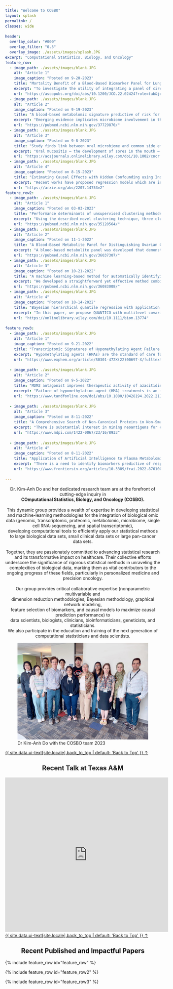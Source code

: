 ```yaml
---
title: "Welcome to COSBO"
layout: splash
permalink: /
classes: wide

header:
  overlay_color: "#000"
  overlay_filter: "0.5"
  overlay_image: ./assets/images/splash.JPG
excerpt: "Computational Statistics, Biology, and Oncology"
feature_row:
  - image_path: ./assets/images/blank.JPG
    alt: "Article 1"
    image_caption: "Posted on 9-20-2023"
    title: "Mortality Benefit of a Blood-Based Biomarker Panel for Lung Cancer on the Basis of the Prostate, Lung, Colorectal, and Ovarian Cohort"
    excerpt: "To investigate the utility of integrating a panel of circulating protein biomarkers in combination with a risk model on the basis of subject characteristics to identify individuals at high risk of harboring a lethal lung cancer... <br/><br/> (Click on title to read more)"
    url: "https://ascopubs.org/doi/abs/10.1200/JCO.22.02424?role=tab&journalCode=jco"
  - image_path: ./assets/images/blank.JPG
    alt: "Article 2"
    image_caption: "Posted on 9-19-2023"
    title: "A blood-based metabolomic signature predictive of risk for pancreatic cancer"
    excerpt: "Emerging evidence implicates microbiome involvement in the development of pancreatic cancer (PaCa). Here, we investigate whether increases in circulating microbial-related metabolites associate with PaCa risk by applying metabolomics profiling to 172 sera collected within 5 years... <br/><br/> (Click on title to read more)"
    url: "https://pubmed.ncbi.nlm.nih.gov/37729870/"
  - image_path: ./assets/images/blank.JPG
    alt: "Article 3"
    image_caption: "Posted on 9-8-2023"
    title: "Study finds link between oral microbiome and common side effect in patients with head and neck cancer"
    excerpt: "Oral mucositis – the development of sores in the mouth – is a common side effect for patients with head and neck cancers, affecting as many as 90%. It can lead to difficulty eating, weight loss, and readmission or prolonged hospital stays to manage pain or infections... <br/><br/> (Click on title to read more)"
    url: "https://acsjournals.onlinelibrary.wiley.com/doi/10.1002/cncr.35001"
  - image_path: ./assets/images/blank.JPG
    alt: "Article 4"
    image_caption: "Posted on 8-15-2023"
    title: "Estimating Causal Effects with Hidden Confounding using Instrumental Variables and Environments"
    excerpt: "Recent works have proposed regression models which are invariant across data collection environments. These estimators often have a causal interpretation under conditions on the environments and type of invariance imposed... <br/><br/> (Click on title to read more)"
    url: "https://arxiv.org/abs/2207.14753v2"
feature_row2:
  - image_path: ./assets/images/blank.JPG
    alt: "Article 1"
    image_caption: "Posted on 03-03-2023"
    title: "Performance determinants of unsupervised clustering methods for microbiome data."
    excerpt: "Using the described novel clustering technique, three clusters were identified within the data, each with their own differing trajectory pattern for the response variable of the presence or absence of dental caries. Intriguingly, the responsible.... <br/><br/> (Click on title to read more)"
    url: "https://pubmed.ncbi.nlm.nih.gov/35120564/"
  - image_path: ./assets/images/blank.JPG
    alt: "Article 2"
    image_caption: "Posted on 11-1-2022"
    title: "A Blood-Based Metabolite Panel for Distinguishing Ovarian Cancer from Benign Pelvic Masses"
    excerpt: "A blood-based metabolite panel was developed that demonstrates independent predictive ability and complements ROMA for distinguishing early-stage ovarian cancer from benign disease to better inform clinical decision making.... <br/><br/> (Click on title to read more)"
    url: "https://pubmed.ncbi.nlm.nih.gov/36037307/"
  - image_path: ./assets/images/blank.JPG
    alt: "Article 3"
    image_caption: "Posted on 10-21-2022"
    title: "A machine learning-based method for automatically identifying novel cells in annotating single-cell RNA-seq data"
    excerpt: "We developed a straightforward yet effective method combining autoencoder with iterative feature selection to automatically identify novel cells from scRNA-seq data. Our method trains an autoencoder with the labeled training data and applies... <br/><br/> (Click on title to read more)"
    url: "https://pubmed.ncbi.nlm.nih.gov/36083008/"
  - image_path: ./assets/images/blank.JPG
    alt: "Article 4"
    image_caption: "Posted on 10-14-2022"
    title: "Bayesian hierarchical quantile regression with application to characterizing the immune architecture of lung cancer"
    excerpt: "In this paper, we propose QUANTICO with multilevel covariates where, at any specific quantile level, selection over the direct (Level 1) covariates is performed for each subject. A novel feature of the proposed model is the development of a quantile-specific varying... <br/><br/> (Click on title to read more)"
    url: "https://onlinelibrary.wiley.com/doi/10.1111/biom.13774"  

feature_row3:
  - image_path: ./assets/images/blank.JPG
    alt: "Article 1"
    image_caption: "Posted on 9-21-2022"
    title: "Transcriptomic Signatures of Hypomethylating Agent Failure in Myelodysplastic Syndromes and Chronic Myelomonocytic Leukemia. Exp Hematol"
    excerpt: "Hypomethylating agents (HMAs) are the standard of care for myelodysplastic syndromes (MDS) and chronic myelomonocytic leukemia (CMML). HMA treatment failure is a major clinical problem and its mechanisms are poorly characterized We performed RNA sequencing in CD34+ bone marrow stem... <br/><br/> (Click on title to read more)"
    url: "https://www.exphem.org/article/S0301-472X(22)00697-X/fulltext" 

  - image_path: ./assets/images/blank.JPG
    alt: "Article 2"
    image_caption: "Posted on 9-5-2022"
    title: "MDM2 antagonist improves therapeutic activity of azacitidine in myelodysplastic syndromes and chronic myelomonocytic leukemia"
    excerpt: "Failure of hypomethylation agent (HMA) treatments is an important issue in myelodysplastic syndromes (MDS) and chronic myelomonocytic leukemia (CMML). Recent studies indicated that function of wildtype TP53 positively impacts outcome of HMA treatments. We investigated the combination of the.... <br/><br/> (Click on title to read more)"
    url: "https://www.tandfonline.com/doi/abs/10.1080/10428194.2022.2116932" 

  - image_path: ./assets/images/blank.JPG
    alt: "Article 3"
    image_caption: "Posted on 8-11-2022"
    title: "A Comprehensive Search of Non-Canonical Proteins in Non-Small Cell Lung Cancer and Their Impact on the Immune Response"
    excerpt: "There is substantial interest in mining neoantigens for cancer applications. Non-canonical proteins resulting from frameshift mutations have been identified as neoantigens in cancer. We investigated the landscape of non-canonical proteins in non-small cell lung cancer (NSCLC) and their induced immune response in... <br/><br/> (Click on title to read more)"
    url: "https://www.mdpi.com/1422-0067/23/16/8933" 

  - image_path: ./assets/images/blank.JPG
    alt: "Article 4"
    image_caption: "Posted on 8-11-2022"
    title: "Application of Artificial Intelligence to Plasma Metabolomics Profiles to Predict Response to Neoadjuvant Chemotherapy in Triple-Negative Breast Cancer"
    excerpt: "There is a need to identify biomarkers predictive of response to neoadjuvant chemotherapy (NACT) in triple-negative breast cancer (TNBC). We previously obtained evidence that a polyamine signature in the blood is associated with TNBC development and progression. In this study, we evaluated whether plasma polyamines... <br/><br/> (Click on title to read more)"
    url: "https://www.frontiersin.org/articles/10.3389/frai.2022.876100/full" 

---
```

<div class="center">
<p style="text-align: center">
Dr. Kim-Anh Do and her dedicated research team are at the forefront of cutting-edge inquiry in <br/> 
<b>COmputational Statistics, Biology, and Oncology (COSBO).</b> <br/>
<br />
This dynamic group provides a wealth of expertise in developing statistical and machine-learning methodologies for the integration of biological omic data (genomic, transcriptomic, proteomic, metabolomic, microbiome, single cell RNA-sequencing, and spatial transcriptomic), <br/>
developing computational tools to efficiently apply our statistical methods <br/>to large biological data sets, small clinical data sets or large pan-cancer data sets.<br/>
<br/>
Together, they are passionately committed to advancing statistical research and its transformative impact on healthcare.
Their collective efforts underscore the significance of rigorous statistical methods in unraveling the complexities of biological data, marking them as vital contributors to the ongoing progress of these fields, particularly in personalized medicine and precision oncology. <br/> <br/>
Our group provides critical collaborative expertise (nonparametric multivariable and <br/>dimension reduction methodologies, Bayesian methodology, graphical network modeling, <br/>
feature selection of biomarkers, and causal models to maximize causal prediction performance) to <br/> data scientists, biologists, clinicians, bioinformaticians, geneticists, and statisticians.
<br/>
We also participate in the education and training of the next generation of computational statisticians and data scientists.</p>
</div>

<div class="center">
<figure class="center">
<img src="./assets/images/group.jpg" class="responsive-image" alt="">
<figcaption>Dr Kim-Anh Do with the COSBO team 2023</figcaption>
</figure>
</div>
<a href="#" class="back-to-top">{{ site.data.ui-text[site.locale].back_to_top | default: 'Back to Top' }} &uarr;</a>
<div class="centerIframe">
<h2 style="text-align:center">Recent Talk at Texas A&M</h2>
<iframe src="https://onedrive.live.com/embed?resid=DD1D7A6CCCA3FEEC%2160909&amp;authkey=%21ALLKjlXnQyb-dDA&amp;em=2&amp;wdAr=1.7777777777777777" class="responsive-image" width="105%" height="500px" frameborder="0">This is an embedded <a target="_blank" href="https://office.com">Microsoft Office</a> presentation, powered by <a target="_blank" href="https://office.com/webapps">Office</a>.</iframe>
</div>
<a href="#" class="back-to-top">{{ site.data.ui-text[site.locale].back_to_top | default: 'Back to Top' }} &uarr;</a>
<div>
<a href="/papers" target="_blank" style="text-decoration: none; color: black; text-align:center;"><h2>Recent Published and Impactful Papers</h2></a>
</div>

{% include feature_row id="feature_row" %}

{% include feature_row id="feature_row2" %}

{% include feature_row id="feature_row3" %}